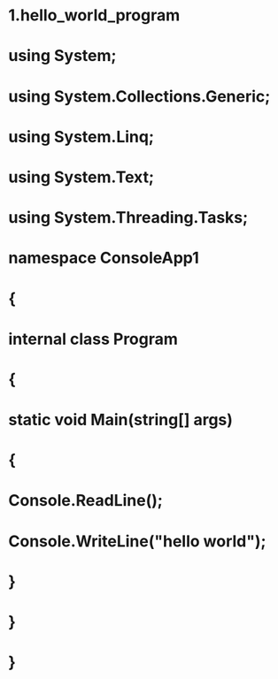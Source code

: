 # 1.hello_world_program

# using System;
# using System.Collections.Generic;
# using System.Linq;
# using System.Text;
# using System.Threading.Tasks;

# namespace ConsoleApp1
# {
 #   internal class Program
 #   {
 #       static void Main(string[] args)
 #       {
 #           Console.ReadLine();
 #          Console.WriteLine("hello world");
 #       }
 #   }
# }

